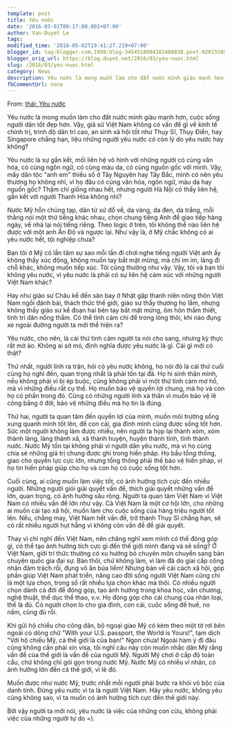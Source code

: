 ```yaml
---
template: post
title: Yêu nước
date: '2016-03-01T00:17:00.001+07:00'
author: Van-Duyet Le
tags: 
modified_time: '2016-05-02T19:41:27.219+07:00'
blogger_id: tag:blogger.com,1999:blog-3454518094181460838.post-9201550576330847907
blogger_orig_url: https://blog.duyet.net/2016/03/yeu-nuoc.html
slug: /2016/03/yeu-nuoc.html
category: News
description: Yêu nước là mong muốn làm cho đất nước mình giàu mạnh hơn, cuộc sống người dân tốt đẹp hơn. Vậy, giả sử Việt Nam không có vấn đề gì về kinh tế chính trị, trình độ dân trí cao, an sinh xã hội tốt như Thụy Sĩ, Thụy Điển, hay Singapore chẳng hạn, liệu những người yêu nước có còn lý do yêu nước hay không?
fbCommentUrl: none
---
```


From: [thái: Yêu nước](http://vnhacker.blogspot.com/2016/01/yeu-nuoc.html#links)

Yêu nước là mong muốn làm cho đất nước mình giàu mạnh hơn, cuộc sống người dân tốt đẹp hơn. Vậy, giả sử Việt Nam không có vấn đề gì về kinh tế chính trị, trình độ dân trí cao, an sinh xã hội tốt như Thụy Sĩ, Thụy Điển, hay Singapore chẳng hạn, liệu những người yêu nước có còn lý do yêu nước hay không?

Yêu nước là sự gắn kết, mối liên hệ vô hình với những người có cùng văn hóa, có cùng ngôn ngữ, có cùng màu da, có cùng nguồn gốc với mình. Vậy, mấy dân tộc "anh em" thiểu số ở Tây Nguyên hay Tây Bắc, mình có nên yêu thương họ không nhỉ, vì họ đâu có cùng văn hóa, ngôn ngữ, màu da hay nguồn gốc? Thậm chí giống nhau hết, nhưng người Hà Nội có thấy liên hệ, gắn kết với người Thanh Hóa không nhỉ?

Nước Mỹ hỗn chủng tạp, dân tứ xứ đổ về, da vàng, da đen, da trắng, mỗi thằng nói một thứ tiếng khác nhau, chọn chung tiếng Anh để giao tiếp hàng ngày, về nhà lại nói tiếng riêng. Theo logic ở trên, tôi không thể nào liên hệ được với một anh Ấn Độ và ngược lại. Như vậy là, ở Mỹ chắc không có ai yêu nước hết, tội nghiệp chưa?

Bạn tôi ở Mỹ có lần tâm sự sao mỗi lần đi chơi nghe tiếng người Việt anh ấy không thấy xúc động, không muốn tay bắt mặt mừng, mà chỉ im im, lảng đi chỗ khác, không muốn tiếp xúc. Tôi cũng thường như vậy. Vậy, tôi và bạn tôi không yêu nước, vì yêu nước là phải có sự liên hệ cảm xúc với những người Việt Nam khác?

Hay như giáo sư Châu kể đến sân bay ở Nhật gặp thanh niên nông thôn Việt Nam ngồi đánh bài, thách thức thế giới, giáo sư thấy thương họ lắm, nhưng không thấy giáo sư kể đoạn hai bên tay bắt mặt mừng, ôm hôn thấm thiết, tình trí dân nồng thắm. Có thể tình cảm chỉ để trong lòng thôi, khi nào đụng xe ngoài đường người ta mới thể hiện ra?

Yêu nước, cho nên, là cái thứ tình cảm người ta nói cho sang, nhưng kỳ thực rất mờ ảo. Không ai sờ mó, định nghĩa được yêu nước là gì. Cái gì mới có thật?

Thứ nhất, người lính ra trận, hỏi có yêu nước không, họ nói đó là cái thứ cuối cùng họ nghĩ đến, quan trọng nhất là phải tồn tại đã. Họ hi sinh thân mình, nếu không phải vì bị ép buộc, cũng không phải vì một thứ tình cảm mơ hồ, mà vì những điều rất cụ thể. Họ muốn bảo vệ quyền lợi chung, mà họ và con họ có phần trong đó. Cũng có những người lính xả thân vì muốn bảo vệ lẽ công bằng ở đời, bảo vệ những điều mà họ tin là đúng.

Thứ hai, người ta quan tâm đến quyền lợi của mình, muốn môi trường sống xung quanh mình tốt lên, để con cái, gia đình mình cũng được sống tốt hơn. Sức một người không làm được nhiều, nên người ta họp lại thành xóm, xóm thành làng, làng thành xã, xã thành huyện, huyện thành tỉnh, tỉnh thành nước. Nước Mỹ tồn tại không phải vì người dân yêu nước, mà vì họ cùng chia sẻ những giá trị chung được ghi trong hiến pháp. Họ bầu tổng thống, giao cho quyền lực cực lớn, nhưng tổng thống phải thề bảo vệ hiến pháp, vì họ tin hiến pháp giúp cho họ và con họ có cuộc sống tốt hơn.

Cuối cùng, ai cũng muốn làm việc tốt, có ảnh hưởng tích cực đến nhiều người. Những người giỏi giải quyết vấn đề, thích giải quyết những vấn đề lớn, quan trọng, có ảnh hưởng sâu rộng. Người ta quan tâm Việt Nam vì Việt Nam có nhiều vấn đề lớn như vậy. Cả Việt Nam là một cơ hội lớn, cho những ai muốn cải tạo xã hội, muốn làm cho cuộc sống của hàng triệu người tốt lên. Nếu, chẳng may, Việt Nam hết vấn đề, trở thành Thụy Sĩ chẳng hạn, sẽ có rất nhiều người hụt hẫng vì không còn vấn đề để giải quyết.

Thay vì chỉ nghĩ đến Việt Nam, nên chăng nghĩ xem mình có thể đóng góp gì, có thể tạo ảnh hưởng tích cực gì đến thế giới mình đang và sẽ sống? Ở Việt Nam, giới trí thức thường có xu hướng bỏ chuyên môn chuyển sang bàn chuyện quốc gia đại sự. Bàn thôi, chứ không làm, vì làm đã do giai cấp công nhân đảm trách rồi, đụng vô ăn búa liềm! Nhưng bàn về cải cách xã hội, góp phần giúp Việt Nam phát triển, nâng cao đời sống người Việt Nam cũng chỉ là một lựa chọn, trong số rất nhiều lựa chọn khác mà thôi. Có nhiều người chọn dành cả đời để đóng góp, tạo ảnh hưởng trong khoa học, văn chương, nghệ thuật, thể dục thể thao, v.v. Họ đóng góp cho cái chung của nhân loại, thế là đủ. Có người chọn lo cho gia đình, con cái, cuộc sống đề huề, no nấm, cũng đủ rồi.

Khi gửi hộ chiếu cho công dân, bộ ngoại giao Mỹ có kèm theo một tờ rơi bên ngoài có dòng chữ "With your U.S. passport, the World is Yours!", tạm dịch "Với hộ chiếu Mỹ, cả thế giới là của bạn!" Ngon chưa! Ngoài hàm ý đi đâu cũng không cần phải xin visa, tôi nghĩ câu này còn muốn nhắc dân Mỹ rằng vấn đề của thế giới là vấn đề của người Mỹ. Người Mỹ chơi ở cấp độ toàn cầu, chứ không chỉ gói gọn trong nước Mỹ. Nước Mỹ có nhiều vĩ nhân, có ảnh hưởng lớn đến cả thế giới, vì lẽ đó.

Muốn được như nước Mỹ, trước nhất mỗi người phải bước ra khỏi vỏ bộc của danh tính. Đừng yêu nước vì ta là người Việt Nam. Hãy yêu nước, không yêu cũng không sao, vì ta muốn có ảnh hưởng tích cực đến thế giới này.

Bởi vậy người ta mới nói, yêu nước là việc của những con cừu, không phải việc của những người tự do =).
